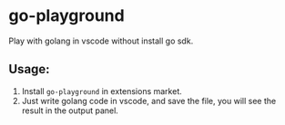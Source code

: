 # go-playground

Play with golang in vscode without install go sdk.

## Usage:
1. Install `go-playground` in extensions market. 
2. Just write golang code in vscode, and save the file, you will see the result in the output panel.